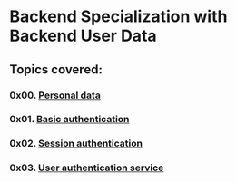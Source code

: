 # Backend Specialization with Backend User Data

## Topics covered:

### 0x00. [Personal data](https://github.com/GideonBature/alx-backend-user-data/tree/main/0x00-personal_data)

### 0x01. [Basic authentication](https://github.com/GideonBature/alx-backend-user-data/tree/main/0x01-Basic_authentication)

### 0x02. [Session authentication](https://github.com/GideonBature/alx-backend-user-data/tree/main/0x02-Session_authentication)

### 0x03. [User authentication service]()
